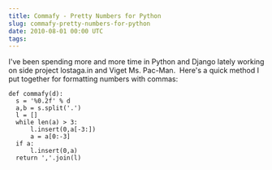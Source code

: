 ```yaml
---
title: Commafy - Pretty Numbers for Python
slug: commafy-pretty-numbers-for-python
date: 2010-08-01 00:00 UTC
tags:
---
```


<p>I've been spending more and more time in Python and Django lately working on side project lostaga.in and Viget Ms. Pac-Man. &nbsp;Here's a quick method I put together for formatting numbers with commas:</p>

<pre><code>def commafy(d):
  s = '%0.2f' % d
  a,b = s.split('.')
  l = []
  while len(a) &gt; 3:
      l.insert(0,a[-3:])
      a = a[0:-3]
  if a:
      l.insert(0,a)
  return ','.join(l)
</code></pre>
